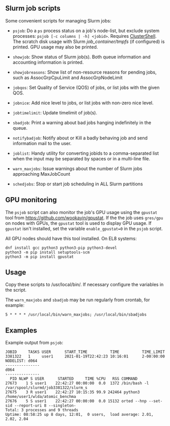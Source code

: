Slurm job scripts
-----------------

Some convenient scripts for managing Slurm jobs:

* ```psjob```: Do a ```ps``` process status on a job's node-list, but exclude system processes: ```psjob [-c columns | -h] <jobid>```.
  Requires [ClusterShell](https://clustershell.readthedocs.io/en/latest/intro.html).
  The scratch disk usage with Slurm *job_container/tmpfs* (if configured) is printed.
  GPU usage may also be printed.

* ```showjob```: Show status of Slurm job(s). Both queue information and accounting information is printed.

* ```showjobreasons```: Show list of non-resource reasons for pending jobs, such as AssocGrpCpuLimit and AssocGrpNodeLimit

* ```jobqos```: Set Quality of Service (QOS) of jobs, or list jobs with the given QOS.

* ```jobnice```: Add nice level to jobs, or list jobs with non-zero nice level.

* ```jobtimelimit```: Update timelimit of job(s).

* ```sbadjob```: Print a warning about bad jobs hanging indefinitely in the queue.

* ```notifybadjob```: Notify about or Kill a badly behaving job and send information mail to the user.

* ```joblist```: Handy utility for converting jobids to a comma-separated list when the input may be separated by spaces or in a multi-line file.

* ```warn_maxjobs```: Issue warnings about the number of Slurm jobs approaching MaxJobCount

* ```schedjobs```: Stop or start job scheduling in ALL Slurm partitions

GPU monitoring
--------------

The ```psjob``` script can also monitor the job's GPU usage using the ```gpustat``` tool from https://github.com/wookayin/gpustat.
If the the job uses ```gres/gpu``` on nodes with GPUs, the ```gpustat``` tool is used to display GPU usage.
If ```gpustat``` isn't installed, set the variable ```enable_gpustat=0``` in the ```psjob``` script.

All GPU nodes should have this tool installed.
On EL8 systems:
```
dnf install gcc python3 python3-pip python3-devel
python3 -m pip install setuptools-scm
python3 -m pip install gpustat 
```

Usage
-----

Copy these scripts to /usr/local/bin/.
If necessary configure the variables in the script.

The ```warn_maxjobs``` and ```sbadjob``` may be run regularly from crontab, for example:

```
5 * * * * /usr/local/bin/warn_maxjobs; /usr/local/bin/sbadjobs
```

Examples
--------

Example output from ```psjob```:

```
JOBID     TASKS USER      START_TIME          TIME          TIME_LIMIT    
3381322   1     user1     2021-01-19T22:42:23 10:16:01      2-00:00:00    
NODELIST: d064
---------------
d064
---------------
  PID NLWP S USER      STARTED     TIME %CPU   RSS COMMAND
27673    1 S user1    22:42:27 00:00:00  0.0  1372 /bin/bash -l /var/spool/slurmd/job3381322/slurm_s
27675    3 R user1    22:42:27 10:15:35 99.9 242464 python3 /home/user1/wlda/atomic_benchma
27676    5 S user1    22:42:27 00:00:00  0.0 15132 orted --hnp --set-sid --report-uri 8 --singleton-
Total: 3 processes and 9 threads
Uptime: 08:58:25 up 8 days, 12:01,  0 users,  load average: 2.01, 2.02, 2.04
```
